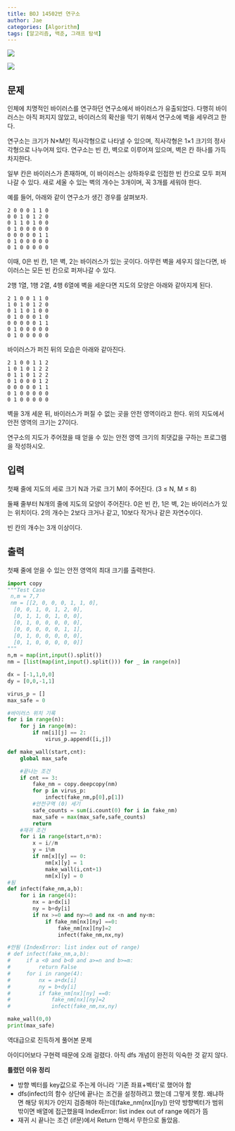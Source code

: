 ```yaml
---
title: BOJ 14502번 연구소
author: Jae
categories: [Algorithm]
tags: [알고리즘, 백준, 그래프 탐색]
---
```


![](https://images.velog.io/images/a87380/post/6f21f64c-8383-4470-bb34-7746fd06ff38/image.png)

![](https://images.velog.io/images/a87380/post/a8406c87-1310-4059-9585-5474e1fc2d21/image.png)

## 문제

인체에 치명적인 바이러스를 연구하던 연구소에서 바이러스가 유출되었다. 다행히 바이러스는 아직 퍼지지 않았고, 바이러스의 확산을 막기 위해서 연구소에 벽을 세우려고 한다.

연구소는 크기가 N×M인 직사각형으로 나타낼 수 있으며, 직사각형은 1×1 크기의 정사각형으로 나누어져 있다. 연구소는 빈 칸, 벽으로 이루어져 있으며, 벽은 칸 하나를 가득 차지한다.

일부 칸은 바이러스가 존재하며, 이 바이러스는 상하좌우로 인접한 빈 칸으로 모두 퍼져나갈 수 있다. 새로 세울 수 있는 벽의 개수는 3개이며, 꼭 3개를 세워야 한다.

예를 들어, 아래와 같이 연구소가 생긴 경우를 살펴보자.

```
2 0 0 0 1 1 0
0 0 1 0 1 2 0
0 1 1 0 1 0 0
0 1 0 0 0 0 0
0 0 0 0 0 1 1
0 1 0 0 0 0 0
0 1 0 0 0 0 0
```

이때, 0은 빈 칸, 1은 벽, 2는 바이러스가 있는 곳이다. 아무런 벽을 세우지 않는다면, 바이러스는 모든 빈 칸으로 퍼져나갈 수 있다.

2행 1열, 1행 2열, 4행 6열에 벽을 세운다면 지도의 모양은 아래와 같아지게 된다.

```
2 1 0 0 1 1 0
1 0 1 0 1 2 0
0 1 1 0 1 0 0
0 1 0 0 0 1 0
0 0 0 0 0 1 1
0 1 0 0 0 0 0
0 1 0 0 0 0 0
```

바이러스가 퍼진 뒤의 모습은 아래와 같아진다.

```
2 1 0 0 1 1 2
1 0 1 0 1 2 2
0 1 1 0 1 2 2
0 1 0 0 0 1 2
0 0 0 0 0 1 1
0 1 0 0 0 0 0
0 1 0 0 0 0 0
```

벽을 3개 세운 뒤, 바이러스가 퍼질 수 없는 곳을 안전 영역이라고 한다. 위의 지도에서 안전 영역의 크기는 27이다.

연구소의 지도가 주어졌을 때 얻을 수 있는 안전 영역 크기의 최댓값을 구하는 프로그램을 작성하시오.

## 입력

첫째 줄에 지도의 세로 크기 N과 가로 크기 M이 주어진다. (3 ≤ N, M ≤ 8)

둘째 줄부터 N개의 줄에 지도의 모양이 주어진다. 0은 빈 칸, 1은 벽, 2는 바이러스가 있는 위치이다. 2의 개수는 2보다 크거나 같고, 10보다 작거나 같은 자연수이다.

빈 칸의 개수는 3개 이상이다.

## 출력

첫째 줄에 얻을 수 있는 안전 영역의 최대 크기를 출력한다.

```python
import copy
"""Test Case
 n,m = 7,7
 nm = [[2, 0, 0, 0, 1, 1, 0],
  [0, 0, 1, 0, 1, 2, 0],
  [0, 1, 1, 0, 1, 0, 0],
  [0, 1, 0, 0, 0, 0, 0],
  [0, 0, 0, 0, 0, 1, 1],
  [0, 1, 0, 0, 0, 0, 0],
  [0, 1, 0, 0, 0, 0, 0]]
"""
n,m = map(int,input().split())
nm = [list(map(int,input().split())) for _ in range(n)]

dx = [-1,1,0,0]
dy = [0,0,-1,1]

virus_p = []
max_safe = 0

#바이러스 위치 기록
for i in range(n):
    for j in range(m):
        if nm[i][j] == 2:
            virus_p.append([i,j])

def make_wall(start,cnt):
    global max_safe

    #끝나는 조건
    if cnt == 3:
        fake_nm = copy.deepcopy(nm)
        for p in virus_p:
            infect(fake_nm,p[0],p[1])
        #안전구역 (0) 세기
        safe_counts = sum(i.count(0) for i in fake_nm)
        max_safe = max(max_safe,safe_counts)
        return
    #재귀 조건
    for i in range(start,n*m):
        x = i//m
        y = i%m
        if nm[x][y] == 0:
            nm[x][y] = 1
            make_wall(i,cnt+1)
            nm[x][y] = 0
#됨
def infect(fake_nm,a,b):
    for i in range(4):
        nx = a+dx[i]
        ny = b+dy[i]
        if nx >=0 and ny>=0 and nx <n and ny<m:
            if fake_nm[nx][ny] ==0:
                fake_nm[nx][ny]=2
                infect(fake_nm,nx,ny)

#안됨 (IndexError: list index out of range)
# def infect(fake_nm,a,b):
#     if a <0 and b<0 and a>=n and b>=m:
#         return False
#     for i in range(4):
#         nx = a+dx[i]
#         ny = b+dy[i]
#         if fake_nm[nx][ny] ==0:
#             fake_nm[nx][ny]=2
#             infect(fake_nm,nx,ny)

make_wall(0,0)
print(max_safe)

```

역대급으로 진득하게 풀어본 문제

아이디어보다 구현력 때문에 오래 걸렸다. 아직 dfs 개념이 완전히 익숙한 것 같지 않다.

**틀렸던 이유 정리**

- 방향 벡터를 key값으로 주는게 아니라 '기존 좌표+벡터'로 했어야 함
- dfs(infect)의 함수 상단에 끝나는 조건을 설정하려고 했는데 그렇게 못함.
  왜냐하면 해당 위치가 0인지 검증해야 하는데(fake_nm[nx][ny]) 만약 방향벡터가 범위 밖이면 배열에 접근했을때 IndexError: list index out of range 에러가 뜸
- 재귀 시 끝나는 조건 (if문)에서 Return 안해서 무한으로 돌았음.
